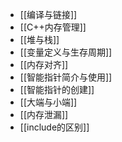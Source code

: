 - [[编译与链接]]
- [[C++内存管理]]
- [[堆与栈]]
- [[变量定义与生存周期]]
- [[内存对齐]]
- [[智能指针简介与使用]]
- [[智能指针的创建]]
- [[大端与小端]]
- [[内存泄漏]]
- [[include的区别]]